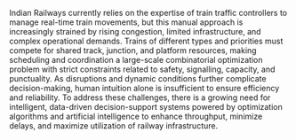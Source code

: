 Indian Railways currently relies on the expertise of train traffic controllers to manage real-time train movements, but this manual approach is increasingly strained by rising congestion, limited infrastructure, and complex operational demands. Trains of different types and priorities must compete for shared track, junction, and platform resources, making scheduling and coordination a large-scale combinatorial optimization problem with strict constraints related to safety, signalling, capacity, and punctuality. As disruptions and dynamic conditions further complicate decision-making, human intuition alone is insufficient to ensure efficiency and reliability. To address these challenges, there is a growing need for intelligent, data-driven decision-support systems powered by optimization algorithms and artificial intelligence to enhance throughput, minimize delays, and maximize utilization of railway infrastructure.
